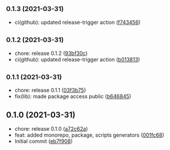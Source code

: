 ## <small>0.1.3 (2021-03-31)</small>

* ci(github): updated release-trigger action ([f743456](https://github.com/alloyify/monorepo-utils/commit/f743456))



## <small>0.1.2 (2021-03-31)</small>

* chore: release 0.1.2 ([93bf30c](https://github.com/alloyify/monorepo-utils/commit/93bf30c))
* ci(github): updated release-trigger action ([b013813](https://github.com/alloyify/monorepo-utils/commit/b013813))



## <small>0.1.1 (2021-03-31)</small>

* chore: release 0.1.1 ([03f3b75](https://github.com/alloyify/monorepo-utils/commit/03f3b75))
* fix(lib): made package access public ([b646845](https://github.com/alloyify/monorepo-utils/commit/b646845))



## 0.1.0 (2021-03-31)

* chore: release 0.1.0 ([a72c62a](https://github.com/alloyify/monorepo-utils/commit/a72c62a))
* feat: added monorepo, package, scripts generators ([001fc68](https://github.com/alloyify/monorepo-utils/commit/001fc68))
* Initial commit ([eb7f908](https://github.com/alloyify/monorepo-utils/commit/eb7f908))



